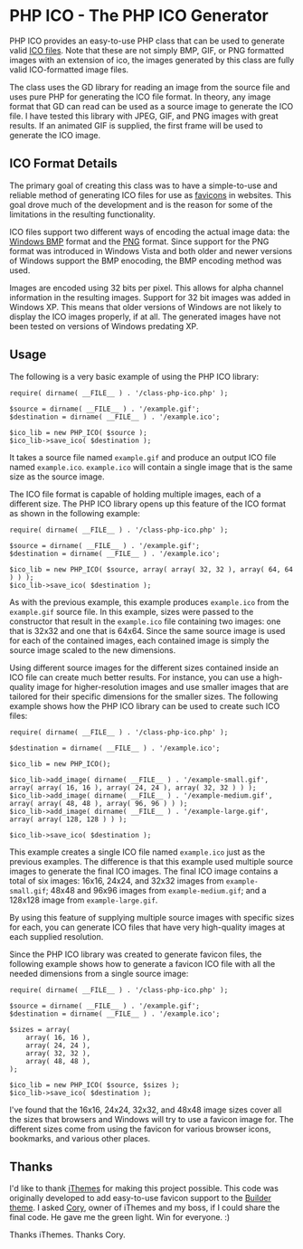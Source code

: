 PHP ICO - The PHP ICO Generator
===============================

PHP ICO provides an easy-to-use PHP class that can be used to generate valid [ICO files](http://en.wikipedia.org/wiki/ICO_%28file_format%29). Note that these are not simply BMP, GIF, or PNG formatted images with an extension of ico, the images generated by this class are fully valid ICO-formatted image files.

The class uses the GD library for reading an image from the source file and uses pure PHP for generating the ICO file format. In theory, any image format that GD can read can be used as a source image to generate the ICO file. I have tested this library with JPEG, GIF, and PNG images with great results. If an animated GIF is supplied, the first frame will be used to generate the ICO image.

ICO Format Details
------------------

The primary goal of creating this class was to have a simple-to-use and reliable method of generating ICO files for use as [favicons](http://en.wikipedia.org/wiki/Favicon) in websites. This goal drove much of the development and is the reason for some of the limitations in the resulting functionality.

ICO files support two different ways of encoding the actual image data: the [Windows BMP](http://en.wikipedia.org/wiki/BMP_file_format) format and the [PNG](http://en.wikipedia.org/wiki/Portable_Network_Graphics) format. Since support for the PNG format was introduced in Windows Vista and both older and newer versions of Windows support the BMP enocoding, the BMP encoding method was used.

Images are encoded using 32 bits per pixel. This allows for alpha channel information in the resulting images. Support for 32 bit images was added in Windows XP. This means that older versions of Windows are not likely to display the ICO images properly, if at all. The generated images have not been tested on versions of Windows predating XP.

Usage
-----

The following is a very basic example of using the PHP ICO library:

	require( dirname( __FILE__ ) . '/class-php-ico.php' );
	
	$source = dirname( __FILE__ ) . '/example.gif';
	$destination = dirname( __FILE__ ) . '/example.ico';
	
	$ico_lib = new PHP_ICO( $source );
	$ico_lib->save_ico( $destination );

It takes a source file named `example.gif` and produce an output ICO file named `example.ico`. `example.ico` will contain a single image that is the same size as the source image.

The ICO file format is capable of holding multiple images, each of a different size. The PHP ICO library opens up this feature of the ICO format as shown in the following example:

	require( dirname( __FILE__ ) . '/class-php-ico.php' );
	
	$source = dirname( __FILE__ ) . '/example.gif';
	$destination = dirname( __FILE__ ) . '/example.ico';
	
	$ico_lib = new PHP_ICO( $source, array( array( 32, 32 ), array( 64, 64 ) ) );
	$ico_lib->save_ico( $destination );

As with the previous example, this example produces `example.ico` from the `example.gif` source file. In this example, sizes were passed to the constructor that result in the `example.ico` file containing two images: one that is 32x32 and one that is 64x64. Since the same source image is used for each of the contained images, each contained image is simply the source image scaled to the new dimensions.

Using different source images for the different sizes contained inside an ICO file can create much better results. For instance, you can use a high-quality image for higher-resolution images and use smaller images that are tailored for their specific dimensions for the smaller sizes. The following example shows how the PHP ICO library can be used to create such ICO files:

	require( dirname( __FILE__ ) . '/class-php-ico.php' );
	
	$destination = dirname( __FILE__ ) . '/example.ico';
	
	$ico_lib = new PHP_ICO();
	
	$ico_lib->add_image( dirname( __FILE__ ) . '/example-small.gif', array( array( 16, 16 ), array( 24, 24 ), array( 32, 32 ) ) );
	$ico_lib->add_image( dirname( __FILE__ ) . '/example-medium.gif', array( array( 48, 48 ), array( 96, 96 ) ) );
	$ico_lib->add_image( dirname( __FILE__ ) . '/example-large.gif', array( array( 128, 128 ) ) );
	
	$ico_lib->save_ico( $destination );

This example creates a single ICO file named `example.ico` just as the previous examples. The difference is that this example used multiple source images to generate the final ICO images. The final ICO image contains a total of six images: 16x16, 24x24, and 32x32 images from `example-small.gif`; 48x48 and 96x96 images from `example-medium.gif`; and a 128x128 image from `example-large.gif`.

By using this feature of supplying multiple source images with specific sizes for each, you can generate ICO files that have very high-quality images at each supplied resolution.

Since the PHP ICO library was created to generate favicon files, the following example shows how to generate a favicon ICO file with all the needed dimensions from a single source image:

	require( dirname( __FILE__ ) . '/class-php-ico.php' );
	
	$source = dirname( __FILE__ ) . '/example.gif';
	$destination = dirname( __FILE__ ) . '/example.ico';
	
	$sizes = array(
		array( 16, 16 ),
		array( 24, 24 ),
		array( 32, 32 ),
		array( 48, 48 ),
	);
	
	$ico_lib = new PHP_ICO( $source, $sizes );
	$ico_lib->save_ico( $destination );

I've found that the 16x16, 24x24, 32x32, and 48x48 image sizes cover all the sizes that browsers and Windows will try to use a favicon image for. The different sizes come from using the favicon for various browser icons, bookmarks, and various other places.

Thanks
------

I'd like to thank [iThemes](http://ithemes.com) for making this project possible. This code was originally developed to add easy-to-use favicon support to the [Builder theme](http://ithemes.com/purchase/builder-theme/). I asked [Cory](http://corymiller.tv/), owner of iThemes and my boss, if I could share the final code. He gave me the green light. Win for everyone. :)

Thanks iThemes. Thanks Cory.
